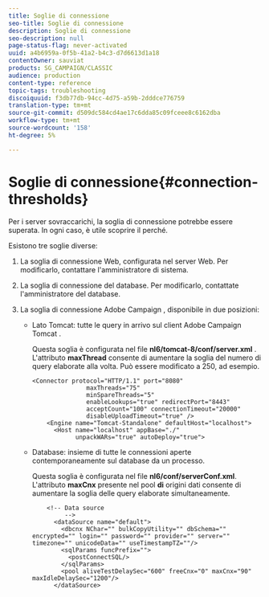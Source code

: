 ```yaml
---
title: Soglie di connessione
seo-title: Soglie di connessione
description: Soglie di connessione
seo-description: null
page-status-flag: never-activated
uuid: a4b6959a-0f5b-41a2-b4c3-d7d6613d1a18
contentOwner: sauviat
products: SG_CAMPAIGN/CLASSIC
audience: production
content-type: reference
topic-tags: troubleshooting
discoiquuid: f3db77db-94cc-4d75-a59b-2dddce776759
translation-type: tm+mt
source-git-commit: d509dc584cd4ae17c6dda85c09fceee8c6162dba
workflow-type: tm+mt
source-wordcount: '158'
ht-degree: 5%

---
```



# Soglie di connessione{#connection-thresholds}

Per i server sovraccarichi, la soglia di connessione potrebbe essere superata. In ogni caso, è utile scoprire il perché.

Esistono tre soglie diverse:

1. La soglia di connessione Web, configurata nel server Web. Per modificarlo, contattare l&#39;amministratore di sistema.
1. La soglia di connessione del database. Per modificarlo, contattate l&#39;amministratore del database.
1. La soglia di connessione Adobe Campaign , disponibile in due posizioni:

   * Lato Tomcat: tutte le query in arrivo sul client Adobe Campaign Tomcat .

      Questa soglia è configurata nel file **nl6/tomcat-8/conf/server.xml** . L&#39;attributo **maxThread** consente di aumentare la soglia del numero di query elaborate alla volta. Può essere modificato a 250, ad esempio.

      ```
      <Connector protocol="HTTP/1.1" port="8080"
                     maxThreads="75"
                     minSpareThreads="5"
                     enableLookups="true" redirectPort="8443"
                     acceptCount="100" connectionTimeout="20000"
                     disableUploadTimeout="true" />
          <Engine name="Tomcat-Standalone" defaultHost="localhost">
            <Host name="localhost" appBase="./"
                  unpackWARs="true" autoDeploy="true">
      ```

   * Database: insieme di tutte le connessioni aperte contemporaneamente sul database da un processo.

      Questa soglia è configurata nel file **nl6/conf/serverConf.xml**. L&#39;attributo **maxCnx** presente nel pool **di** origini dati consente di aumentare la soglia delle query elaborate simultaneamente.

      ```
          <!-- Data source
               -->
            <dataSource name="default">
              <dbcnx NChar="" bulkCopyUtility="" dbSchema="" encrypted="" login="" password="" provider="" server="" timezone="" unicodeData="" useTimestampTZ=""/>
              <sqlParams funcPrefix="">
                <postConnectSQL/>
              </sqlParams>
              <pool aliveTestDelaySec="600" freeCnx="0" maxCnx="90" maxIdleDelaySec="1200"/>
            </dataSource>
      ```

